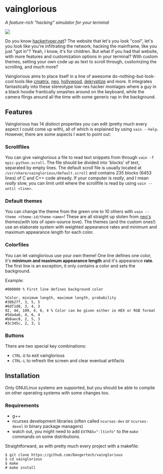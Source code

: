 # vainglorious
*A feature-rich "hacking" simulator for your terminal*

![](https://media1.giphy.com/media/fZe4mbL93LfxbNwtpE/giphy-downsized-medium.gif?cid=fbf3ecf840c76d7334bb3cda319afed162e22aea9ed3b1b5&rid=giphy-downsized-medium.gif&ct=g)

Do you know [hackertyper.net](https://hackertyper.net)? The website that let's you look "cool", let's you look
like you're infiltrating the network, hacking the mainframe, like you just "got in"? Yeah, I know, it's for children.
But what if you had that website, with more features and customization options in your terminal? With custom themes,
setting your own code up as text to scroll through, customizing the scrolling, and much more?

Vainglorious aims to place itself in a line of awesome do-nothing-but-look-cool tools like [cmatrix](https://github.com/levithomason/cmatrix),
[neo](https://github.com/st3w/neo), [hollywood](https://github.com/dustinkirkland/hollywood), [dekryptize](https://github.com/mjosaarinen/dekryptize)
and more. It integrates fantastically into these stereotype low-res hacker montages where a guy in a black hoodie frantically smashes around on the 
keyboard, while the camera flings around all the time with some generic rap in the background.

## Features

Vainglorious has 14 distinct properties you can edit (pretty much every aspect I could come up with), all of which is explained by using `vain --help`.
However, there are some aspects I want to point out:

### Scrollfiles
You can give vainglorious a file to read text snippets from through `vain -f epic-python.scroll`. The file should be
divided into 'blocks' of text, separated by empty lines. The default scroll file is usually located at `/usr/share/vainglorious/default.scroll`
and contains 235 blocks (6453 lines) of C and C++ code already. If your computer is *really*, and I mean *really* slow,
you can limit until where the scrollfile is read by using `vain --until <line>`.

### Default themes
You can change the theme from the green one to 10 others with `vain --theme <theme-id/theme-name>`! These are all straight up stolen
from [neo's](https://github.com/st3w/neo) themes(with lots of open-source love). The themes (and the custom ones!) use an elaborate
system with weighted appearance rates and minimum and maximum appearance length for each color.

### Colorfiles
You can let vainglorious use your own theme! One line defines one color, it's **minimum and maximum appearance length** and it's appearance **rate**.
The first line is an exception, it only contains a color and sets the background.

Example:
```
#000000 % First line defines background color

%Color, minimum length, maximum length, probability
#38b27f, 3, 5, 5
#6df1d8, 3, 4, 3
92, 44, 109, 4, 6, 4 % Color can be given either in HEX or RGB format
#5da4a6, 4, 6, 4
#b8aec8, 2, 5, 3
#3c345c, 2, 3, 1
```

### Buttons
There are two special key combinations:
- `CTRL-D` to exit vainglorious
- `CTRL-L` to refresh the screen and clear eventual artifacts

## Installation
Only GNU/Linux systems are supported, but you should be able to compile on other operating systems with some changes too.

### Requirements
- g++
- ncurses development libraries (often called `ncurses-dev` or `ncurses-devel` in binary package managers)
- watch out, you might need to add `EXTRAS="-ltinfo"` to the `make` commands on some distributions.

Straightforward, as with pretty much every project with a makefile:

```
$ git clone https://github.com/Dangertech/vainglorious
$ cd vainglorious
$ make
# make install
```
